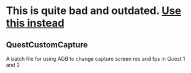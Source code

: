 # This is quite bad and outdated. [Use this instead](https://github.com/mitchv2020/QuestToolbox)

## QuestCustomCapture
A batch file for using ADB to change capture screen res and fps in Quest 1 and 2

